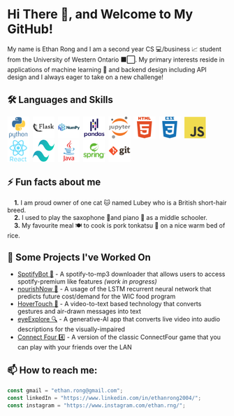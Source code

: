 # Hi There 👋, and Welcome to My GitHub!

My name is Ethan Rong and I am a second year CS 💻/business 📈 student from the University of Western Ontario **🟪⬜**. My primary interests reside in applications of machine learning 🤖 and backend design including API design and I always eager to take on a new challenge!
 
## 🛠  Languages and Skills
<p>
  <img src="https://github.com/devicons/devicon/blob/master/icons/python/python-original-wordmark.svg" title="Python" alt="Python" width="50" height="50" />&nbsp;
  <img src="https://github.com/devicons/devicon/blob/master/icons/flask/flask-original-wordmark.svg" title="Flask" alt="Flask" width="50" height="50" />&nbsp;
  <img src="https://github.com/devicons/devicon/blob/master/icons/numpy/numpy-original-wordmark.svg" title="NumPy" alt="NumPy" width="50" height="50" />&nbsp;
  <img src="https://github.com/devicons/devicon/blob/master/icons/pandas/pandas-original-wordmark.svg" title="Pandas" alt="Pandas" width="50" height="50" />&nbsp;
  <img src="https://github.com/devicons/devicon/blob/master/icons/jupyter/jupyter-original-wordmark.svg" title="Jupyter" alt="Jupyter" width="50" height="50" />&nbsp;
  <img src="https://github.com/devicons/devicon/blob/master/icons/html5/html5-plain-wordmark.svg" title="HTML5" alt="HTML" width="50" height="50" />&nbsp;
  <img src="https://github.com/devicons/devicon/blob/master/icons/css3/css3-plain-wordmark.svg"  title="CSS3" alt="CSS" width="50" height="50" />&nbsp;
  <img src="https://github.com/devicons/devicon/blob/master/icons/javascript/javascript-original.svg" title="JavaScript" alt="JavaScript" width="50" height="50" />&nbsp; 
  <img src="https://github.com/devicons/devicon/blob/master/icons/react/react-original-wordmark.svg" title="React" alt="React" width="50" height="50" />&nbsp;
  <img src="https://github.com/aniftyco/awesome-tailwindcss/blob/master/assets/logo.svg" title="TailwindCSS" alt="TailwindCSS" width="50" height="50" />&nbsp;
  <img src="https://github.com/devicons/devicon/blob/master/icons/java/java-original-wordmark.svg" title="Java" alt="Java" width="50" height="50" />&nbsp;
  <img src="https://github.com/devicons/devicon/blob/master/icons/spring/spring-original-wordmark.svg" title="Spring" alt="Spring" width="50" height="50" />&nbsp;
  <img src="https://github.com/devicons/devicon/blob/master/icons/git/git-original-wordmark.svg" title="Git" alt="Git" width="50" height="50"/>&nbsp;

</p>

## ⚡ Fun facts about me
 &nbsp; &nbsp;  **1.** I am proud owner of one cat 🐱 named Lubey who is a British short-hair breed. <br>
 &nbsp; &nbsp;  **2.** I used to play the saxophone 🎷and piano 🎹 as a middle schooler. <br>
 &nbsp; &nbsp;  **3.** My favourite meal 🍽️ to cook is pork tonkatsu 🍛 on a nice warm bed of rice. <br>

## 🔭 Some Projects I've Worked On
  * [SpotifyBot 🤖](https://github.com/ethan-rng/spotifyBot) - A spotify-to-mp3 downloader that allows users to access spotify-premium like features *(work in progress)*
  * [nourishNow 🍲](https://devpost.com/software/norishnow) - A usage of the LSTM recurrent neural network that predicts future cost/demand for the WIC food program
  * [HoverTouch 🚁](https://devpost.com/software/hovertouch) - A video-to-text based technology that converts gestures and air-drawn messages into text
  * [eyeExplore 🔍](https://devpost.com/software/eyeexplore) - A generative-AI app that converts live video into audio descriptions for the visually-impaired
  * [Connect Four 4️⃣](https://github.com/ethan-rng/connectFour) - A version of the classic ConnectFour game that you can play with your friends over the LAN

## 📫 How to reach me:
```javascript
const gmail = "ethan.rong@gmail.com";
const linkedIn = "https://www.linkedin.com/in/ethanrong2004/";
const instagram = "https://www.instagram.com/ethan.rng/";
